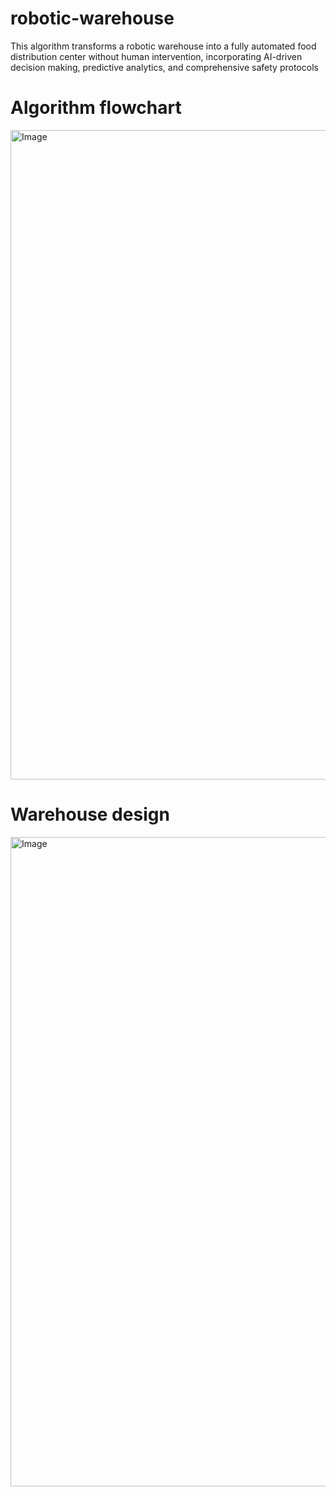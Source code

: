 # robotic-warehouse
This algorithm transforms a robotic warehouse into a fully automated food distribution center without human intervention, incorporating AI-driven decision making, predictive analytics, and comprehensive safety protocols

# Algorithm flowchart 
<img width="843" height="1039" alt="Image" src="https://github.com/user-attachments/assets/604c7704-c277-419b-8ad1-f161eec6c0ac" />

# Warehouse design
<img width="843" height="1039" alt="Image" src="https://github.com/user-attachments/assets/604c7704-c277-419b-8ad1-f161eec6c0ac" />
